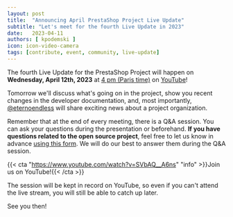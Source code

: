 ```yaml
---
layout: post
title:  "Announcing April PrestaShop Project Live Update"
subtitle: "Let's meet for the fourth Live Update in 2023"
date:   2023-04-11
authors: [ kpodemski ]
icon: icon-video-camera
tags: [contribute, event, community, live-update]
---
```


The fourth Live Update for the PrestaShop Project will happen on **Wednesday, April 12th, 2023** at [4 pm (Paris time)](https://time.is/1600_12_Apr_2023_in_Paris) on [YouTube](https://www.youtube.com/watch?v=SVbAQ__A6ns)!

Tomorrow we'll discuss what's going on in the project, show you recent changes in the developer documentation, and, most importantly, [@eternoendless](https://github.com/eternoendless) will share exciting news about a project organization.

Remember that at the end of every meeting, there is a Q&A session. You can ask your questions during the presentation or beforehand.
**If you have questions related to the open source project**, feel free to let us know in advance [using this form](https://forms.gle/FWazuZnXBtFPauFZ7). We will do our best to answer them during the Q&A session.

{{< cta "https://www.youtube.com/watch?v=SVbAQ__A6ns" "info" >}}Join us on YouTube!{{< /cta >}}

The session will be kept in record on YouTube, so even if you can't attend the live stream, you will still be able to catch up later.

See you then!

